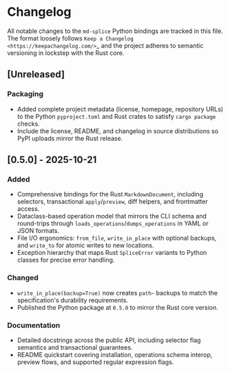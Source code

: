 # Changelog

All notable changes to the `md-splice` Python bindings are tracked in this file.
The format loosely follows `Keep a Changelog <https://keepachangelog.com/>`_
and the project adheres to semantic versioning in lockstep with the Rust core.

## [Unreleased]

### Packaging
- Added complete project metadata (license, homepage, repository URLs) to the
  Python `pyproject.toml` and Rust crates to satisfy `cargo package` checks.
- Include the license, README, and changelog in source distributions
  so PyPI uploads mirror the Rust release.

## [0.5.0] - 2025-10-21

### Added
- Comprehensive bindings for the Rust `MarkdownDocument`, including selectors,
  transactional `apply`/`preview`, diff helpers, and frontmatter access.
- Dataclass-based operation model that mirrors the CLI schema and round-trips
  through ``loads_operations``/``dumps_operations`` in YAML or JSON formats.
- File I/O ergonomics: ``from_file``, ``write_in_place`` with optional backups,
  and ``write_to`` for atomic writes to new locations.
- Exception hierarchy that maps Rust ``SpliceError`` variants to Python classes
  for precise error handling.

### Changed
- ``write_in_place(backup=True)`` now creates ``path~`` backups to match the
  specification's durability requirements.
- Published the Python package at ``0.5.0`` to mirror the Rust core version.

### Documentation
- Detailed docstrings across the public API, including selector flag semantics
  and transactional guarantees.
- README quickstart covering installation, operations schema interop, preview
  flows, and supported regular expression flags.
